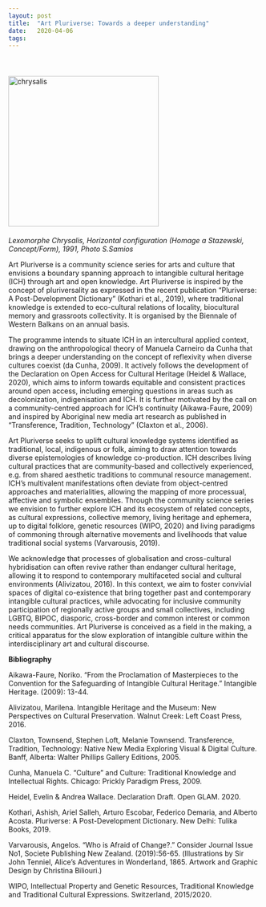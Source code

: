```yaml
---
layout: post
title:  "Art Pluriverse: Towards a deeper understanding"
date:   2020-04-06
tags:
---
```




<br>

<p><img src="https://mziku.github.io/images/BOWB_INTANGIBLE-CULTURE-TEXTILES_cc by sa 4.0 Christos Kotsinis%2C Markos Karellas.jpg" style="margin-top:2mm; margin-right:3mm; margin-bottom:5mm; margin-left:0;" alt="chrysalis" width="300" height="" align="center"><br><i>Lexomorphe Chrysalis, Horizontal configuration (Homage a Stazewski, Concept/Form), 1991, Photo S.Samios</i></p> Art Pluriverse is a community science series for arts and culture that envisions a boundary spanning approach to intangible cultural heritage (ICH) through art and open knowledge. Art Pluriverse is inspired by the concept of pluriversality as expressed in the recent publication “Pluriverse: A Post-Development Dictionary” (Kothari et al., 2019), where traditional knowledge is extended to eco-cultural relations of locality, biocultural memory and grassroots collectivity. It is organised by the Biennale of Western Balkans on an annual basis.

The programme intends to situate ICH in an intercultural applied context, drawing on the anthropological theory of Manuela Carneiro da Cunha that brings a deeper understanding on the concept of reflexivity when diverse cultures coexist (da Cunha, 2009). It actively follows the development of the Declaration on Open Access for Cultural Heritage (Heidel & Wallace, 2020), which aims to inform towards equitable and consistent practices around open access, including emerging questions in areas such as decolonization, indigenisation and ICH. It is further motivated by the call on a community-centred approach for ICH’s continuity (Aikawa-Faure, 2009) and inspired by Aboriginal new media art research as published in “Transference, Tradition, Technology” (Claxton et al., 2006).

Art Pluriverse seeks to uplift cultural knowledge systems identified as traditional, local, indigenous or folk, aiming to draw attention towards diverse epistemologies of knowledge co-production. ICH describes living cultural practices that are community-based and collectively experienced, e.g. from shared aesthetic traditions to communal resource management. ICH’s multivalent manifestations often deviate from object-centred approaches and materialities, allowing the mapping of more processual, affective and symbolic ensembles. Through the community science series we envision to further explore ICH and its ecosystem of related concepts, as cultural expressions, collective memory, living heritage and ephemera, up to digital folklore, genetic resources (WIPO, 2020) and living paradigms of commoning through alternative movements and livelihoods that value traditional social systems (Varvarousis, 2019).

We acknowledge that processes of globalisation and cross-cultural hybridisation can often revive rather than endanger cultural heritage, allowing it to respond to contemporary multifaceted social and cultural environments (Alivizatou, 2016). In this context, we aim to foster convivial spaces of digital co-existence that bring together past and contemporary intangible cultural practices, while advocating for inclusive community participation of regionally active groups and small collectives, including LGBTQ, BIPOC, diasporic, cross-border and common interest or common needs communities. Art Pluriverse is conceived as a field in the making, a critical apparatus for the slow exploration of intangible culture within the interdisciplinary art and cultural discourse.


**Bibliography**

Aikawa-Faure, Noriko. “From the Proclamation of Masterpieces to the Convention for the Safeguarding of Intangible Cultural Heritage.” Intangible Heritage. (2009): 13-44.  
 
Alivizatou, Marilena. Intangible Heritage and the Museum: New Perspectives on Cultural Preservation. Walnut Creek: Left Coast Press, 2016.  

Claxton, Townsend, Stephen Loft, Melanie Townsend. Transference, Tradition, Technology: Native New Media Exploring Visual & Digital Culture. Banff, Alberta: Walter Phillips Gallery Editions, 2005.  

Cunha, Manuela C. “Culture” and Culture: Traditional Knowledge and Intellectual Rights. Chicago: Prickly Paradigm Press, 2009.  

Heidel, Evelin & Andrea Wallace. Declaration Draft. Open GLAM. 2020.  

Kothari, Ashish, Ariel Salleh, Arturo Escobar, Federico Demaria, and Alberto Acosta. Pluriverse: A Post-Development Dictionary. New Delhi: Tulika Books, 2019.  

Varvarousis, Angelos. “Who is Afraid of Change?.” Consider Journal Issue No1, Societe Publishing New Zealand. (2019):56-65. (Ιllustrations by Sir John Tenniel, Alice’s Adventures in Wonderland, 1865. Artwork and Graphic Design by Christina Biliouri.)   

WIPO, Intellectual Property and Genetic Resources, Traditional Knowledge and Traditional Cultural Expressions. Switzerland, 2015/2020.  
